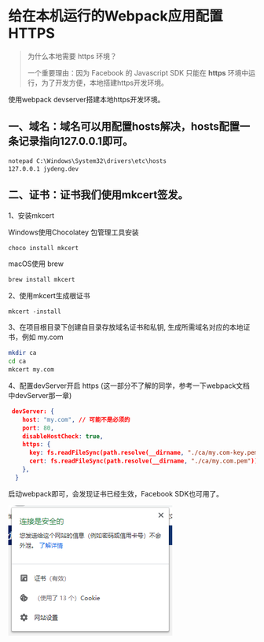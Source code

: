 # 给在本机运行的Webpack应用配置 HTTPS

>为什么本地需要 https 环境？
>
>一个重要理由：因为 Facebook 的 Javascript SDK 只能在 **https** 环境中运行，为了开发方便，本地搭建https开发环境。

使用webpack devserver搭建本地https开发环境。

## 一、**域名**：域名可以用配置hosts解决，hosts配置一条记录指向127.0.0.1即可。

```
notepad C:\Windows\System32\drivers\etc\hosts
127.0.0.1 jydeng.dev
```

## 二、**证书**：证书我们使用mkcert签发。

1、安装mkcert

Windows使用Chocolatey 包管理工具安装
```bash
choco install mkcert
```

macOS使用 brew
```bash
brew install mkcert
```

2、使用mkcert生成根证书

```
mkcert -install
```

3、在项目根目录下创建自目录存放域名证书和私钥, 生成所需域名对应的本地证书，例如 my.com

```bash
mkdir ca 
cd ca
mkcert my.com
```

4、配置devServer开启 https (这一部分不了解的同学，参考一下webpack文档中devServer那一章)

```json
 devServer: {
    host: "my.com", // 可能不是必须的
    port: 80,
    disableHostCheck: true,
    https: {
      key: fs.readFileSync(path.resolve(__dirname, "./ca/my.com-key.pem")),
      cert: fs.readFileSync(path.resolve(__dirname, "./ca/my.com.pem")),
    },
  }
```

启动webpack即可，会发现证书已经生效，Facebook SDK也可用了。

![img](images/684783-20201106175557399-1506908641.png)